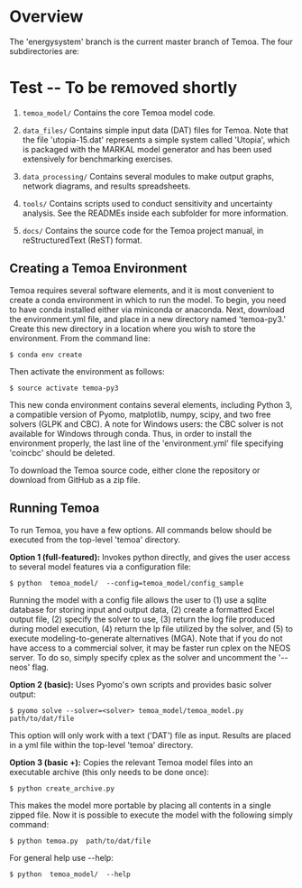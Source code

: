 # Overview

The 'energysystem' branch is the current master branch of
Temoa.  The four subdirectories are:

# Test -- To be removed shortly

1. `temoa_model/`
Contains the core Temoa model code.

2. `data_files/`
Contains simple input data (DAT) files for Temoa. Note that the file
'utopia-15.dat' represents a simple system called 'Utopia', which
is packaged with the MARKAL model generator and has been used
extensively for benchmarking exercises.

3. `data_processing/`
Contains several modules to make output graphs, network diagrams, and
results spreadsheets.

3. `tools/`
Contains scripts used to conduct sensitivity and uncertainty analysis.
See the READMEs inside each subfolder for more information.

4. `docs/`
Contains the source code for the Temoa project manual, in reStructuredText
(ReST) format.

## Creating a Temoa Environment

Temoa requires several software elements, and it is most convenient to create
a conda environment in which to run the model. To begin, you need to have conda
installed either via miniconda or anaconda. Next, download the environment.yml file,
and  place in a new directory named 'temoa-py3.' Create this new directory in
a location where you wish to store the environment. From the command line:

```$ conda env create```

Then activate the environment as follows:

```$ source activate temoa-py3```

This new conda environment contains several elements, including Python 3, a
compatible version of Pyomo, matplotlib, numpy, scipy, and two free solvers
(GLPK and CBC). A note for Windows users: the CBC solver is not available for Windows through conda. Thus, in order to install the environment properly, the last line of the 'environment.yml' file specifying 'coincbc' should be deleted.

To download the Temoa source code, either clone the repository or download from GitHub
as a zip file.

## Running Temoa

To run Temoa, you have a few options. All commands below should be executed from the
top-level 'temoa' directory.

**Option 1 (full-featured):**
Invokes python directly, and gives the user access to
several model features via a configuration file:

```$ python  temoa_model/  --config=temoa_model/config_sample```

Running the model with a config file allows the user to (1) use a sqlite
database for storing input and output data, (2) create a formatted Excel
output file, (2) specify the solver to use, (3) return the log file produced during model execution, (4) return the lp file utilized by the solver, and (5) to execute modeling-to-generate alternatives (MGA). Note that if you do not have access to a commercial solver, it may be faster run cplex on the NEOS server. To do so, simply specify cplex as the solver and uncomment the '--neos' flag.


**Option 2 (basic):**
Uses Pyomo's own scripts and provides basic solver output:

```$ pyomo solve --solver=<solver> temoa_model/temoa_model.py  path/to/dat/file```

This option will only work with a text ('DAT') file as input.
Results are placed in a yml file within the top-level 'temoa' directory.


**Option 3 (basic +):**
Copies the relevant Temoa model files into an executable archive
(this only needs to be done once):

```$ python create_archive.py```

This makes the model more portable by placing all contents in a
single zipped file. Now it is possible to execute the model with the
following simply command:

```$ python temoa.py  path/to/dat/file```

For general help use --help:

```$ python  temoa_model/  --help```
